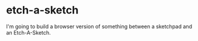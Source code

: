 # etch-a-sketch
I'm going to build a browser version of something between a sketchpad and an Etch-A-Sketch.